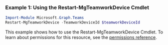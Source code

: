 ### Example 1: Using the Restart-MgTeamworkDevice Cmdlet
```powershell
Import-Module Microsoft.Graph.Teams
Restart-MgTeamworkDevice -TeamworkDeviceId $teamworkDeviceId
```
This example shows how to use the Restart-MgTeamworkDevice Cmdlet.
To learn about permissions for this resource, see the [permissions reference](/graph/permissions-reference).
